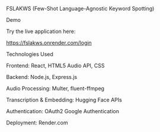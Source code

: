 FSLAKWS (Few-Shot Language-Agnostic Keyword Spotting)

Demo

Try the live application here:

https://fslakws.onrender.com/login

Technologies Used

Frontend: React, HTML5 Audio API, CSS

Backend: Node.js, Express.js

Audio Processing: Multer, fluent-ffmpeg

Transcription & Embedding: Hugging Face APIs

Authentication: OAuth2 Google Authentication

Deployment: Render.com

